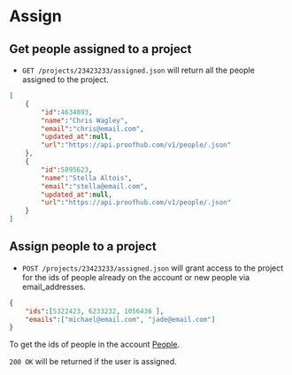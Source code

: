 Assign
===============

Get people assigned to a project
----------------

* `GET /projects/23423233/assigned.json` will return all the people assigned to the project.

```json
[
	{
		"id":4634893,
		"name":"Chris Wagley",
		"email":"chris@email.com",
		"updated_at":null,
		"url":"https://api.proofhub.com/v1/people/.json"
	},
	{
		"id":5895623,
		"name":"Stella Altois",
		"email":"stella@email.com",
		"updated_at":null,
		"url":"https://api.proofhub.com/v1/people/.json"
	}
]
```

Assign people to a project
----------------

* `POST /projects/23423233/assigned.json` will grant access to the project for the ids of people already on the account or new people via email_addresses. 

```json
{
	"ids":[5322423, 6233232, 1056436 ],
	"emails":["michael@email.com", "jade@email.com"]
}
```

To get the ids of people in the account [People](https://github.com/sdplabs/proofhub-api/blob/master/sections/people.md).

`200 OK` will be returned if the user is assigned.
